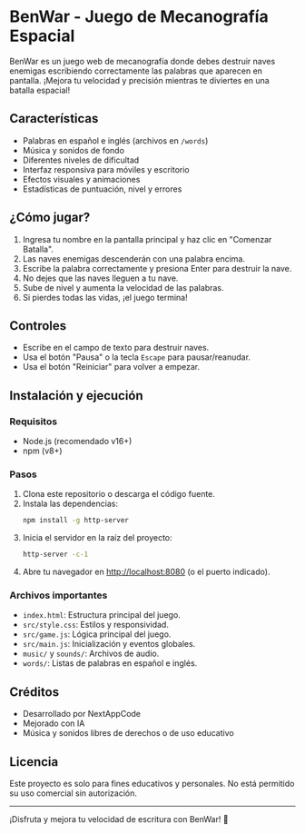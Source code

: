# BenWar - Juego de Mecanografía Espacial

BenWar es un juego web de mecanografía donde debes destruir naves enemigas escribiendo correctamente las palabras que aparecen en pantalla. ¡Mejora tu velocidad y precisión mientras te diviertes en una batalla espacial!

## Características
- Palabras en español e inglés (archivos en `/words`)
- Música y sonidos de fondo
- Diferentes niveles de dificultad
- Interfaz responsiva para móviles y escritorio
- Efectos visuales y animaciones
- Estadísticas de puntuación, nivel y errores

## ¿Cómo jugar?
1. Ingresa tu nombre en la pantalla principal y haz clic en "Comenzar Batalla".
2. Las naves enemigas descenderán con una palabra encima.
3. Escribe la palabra correctamente y presiona Enter para destruir la nave.
4. No dejes que las naves lleguen a tu nave.
5. Sube de nivel y aumenta la velocidad de las palabras.
6. Si pierdes todas las vidas, ¡el juego termina!

## Controles
- Escribe en el campo de texto para destruir naves.
- Usa el botón "Pausa" o la tecla `Escape` para pausar/reanudar.
- Usa el botón "Reiniciar" para volver a empezar.

## Instalación y ejecución

### Requisitos
- Node.js (recomendado v16+)
- npm (v8+)

### Pasos
1. Clona este repositorio o descarga el código fuente.
2. Instala las dependencias:
   ```bash
   npm install -g http-server
   ```
3. Inicia el servidor en la raíz del proyecto:
   ```bash
   http-server -c-1
   ```
4. Abre tu navegador en [http://localhost:8080](http://localhost:8080) (o el puerto indicado).

### Archivos importantes
- `index.html`: Estructura principal del juego.
- `src/style.css`: Estilos y responsividad.
- `src/game.js`: Lógica principal del juego.
- `src/main.js`: Inicialización y eventos globales.
- `music/` y `sounds/`: Archivos de audio.
- `words/`: Listas de palabras en español e inglés.

## Créditos
- Desarrollado por NextAppCode
- Mejorado con IA
- Música y sonidos libres de derechos o de uso educativo

## Licencia
Este proyecto es solo para fines educativos y personales. No está permitido su uso comercial sin autorización.

---
¡Disfruta y mejora tu velocidad de escritura con BenWar! 🚀 